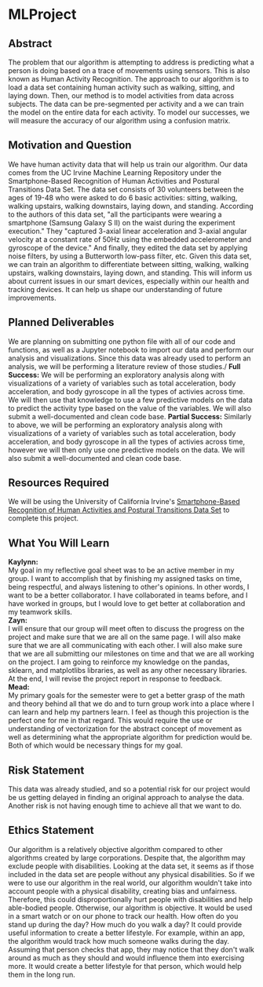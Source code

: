 # MLProject

## Abstract

The problem that our algorithm is attempting to address is predicting what a person is doing based on a trace of movements using sensors. This is also known as Human Activity Recognition. The approach to our algorithm is to load a data set containing human activity such as walking, sitting, and laying down. Then, our method is to model activities from data across subjects. The data can be pre-segmented per activity and a we can train the model on the entire data for each activity. To model our successes, we will measure the accuracy of our algorithm using a confusion matrix. 

## Motivation and Question

We have human activity data that will help us train our algorithm. Our data comes from the UC Irvine Machine Learning Repository under the 
Smartphone-Based Recognition of Human Activities and Postural Transitions Data Set. The data set consists of 30 volunteers between the ages of 19-48 who were asked to do 6 basic activities: sitting, walking, walking upstairs, walking downstairs, laying down, and standing. According to the authors of this data set, "all the participants were wearing a smartphone (Samsung Galaxy S II) on the waist during the experiment execution." They "captured 3-axial linear acceleration and 3-axial angular velocity at a constant rate of 50Hz using the embedded accelerometer and gyroscope of the device." And finally, they edited the data set by applying noise filters, by using a Butterworth low-pass filter, etc. 
Given this data set, we can train an algorithm to differentiate between sitting, walking, walking upstairs, walking downstairs, laying down, and standing. This will inform us about current issues in our smart devices, especially within our health and tracking devices. It can help us shape our understanding of future improvements. 

## Planned Deliverables

We are planning on submitting one python file with all of our code and functions, as well as a Jupyter notebook to import our data and perform our analysis and visualizations. Since this data was already used to perform an analysis, we will be performing a literature review of those studies./
**Full Success:** We will be performing an exploratory analysis along with visualizations of a variety of variables such as total acceleration, body acceleration, and body gyroscope in all the types of activies across time. We will then use that knowledge to use a few predictive models on the data to predict the activity type based on the value of the variables. We will also submit a well-documented and clean code base.
**Partial Success:** Similarly to above, we will be performing an exploratory analysis along with visualizations of a variety of variables such as total acceleration, body acceleration, and body gyroscope in all the types of activies across time, however we will then only use one predictive models on the data. We will also submit a well-documented and clean code base.

## Resources Required

We will be using the University of California Irvine's [Smartphone-Based Recognition of Human Activities and Postural Transitions Data Set](http://archive.ics.uci.edu/ml/datasets/Smartphone-Based+Recognition+of+Human+Activities+and+Postural+Transitions) to complete this project.

## What You Will Learn

**Kaylynn:**\
My goal in my reflective goal sheet was to be an active member in my group. I want to accomplish that by finishing my assigned tasks on time, being respectful, and always listening to other's opinions. In other words, I want to be a better collaborator. I have collaborated in teams before, and I have worked in groups, but I would love to get better at collaboration and my teamwork skills.\
**Zayn:**\
I will ensure that our group will meet often to discuss the progress on the project and make sure that we are all on the same page. I will also make sure that we are all communicating with each other. I will also make sure that we are all submitting our milestones on time and that we are all working on the project. I am going to reinforce my knowledge on the pandas, sklearn, and matplotlibs libraries, as well as any other necessary libraries. At the end, I will revise the project report in response to feedback. \
**Mead:**\
My primary goals for the semester were to get a better grasp of the math and theory behind all that we do and to turn group work into a place where I can learn and help my partners learn. I feel as though this projection is the perfect one for me in that regard. This would require the use or understanding of vectorization for the abstract concept of movement as well as determining what the appropriate algorithm for prediction would be. Both of which would be necessary things for my goal.


## Risk Statement

This data was already studied, and so a potential risk for our project would be us getting delayed in finding an original approach to analyse the data. Another risk is not having enough time to achieve all that we want to do.

## Ethics Statement

Our algorithm is a relatively objective algorithm compared to other algorithms created by large corporations. Despite that, the algorithm may exclude people with disabilities. Looking at the data set, it seems as if those included in the data set are people without any physical disabilities. So if we were to use our algorithm in the real world, our algorithm wouldn't take into account people with a physical disability, creating bias and unfairness. Therefore, this could disproportionally hurt people with disabilities and help able-bodied people.
Otherwise, our algorithm is objective. It would be used in a smart watch or on our phone to track our health. How often do you stand up during the day? How much do you walk a day? It could provide useful information to create a better lifestyle. For example, within an app, the algorithm would track how much someone walks during the day. Assuming that person checks that app, they may notice that they don't walk around as much as they should and would influence them into exercising more. It would create a better lifestyle for that person, which would help them in the long run. 
